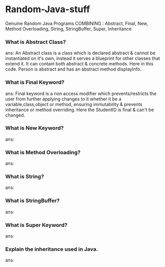 # Random-Java-stuff
Genuine Random Java Programs 
COMBINING : Abstract, Final, New, Method Overloading, String, StringBuffer, Super, Inheritance
### What is Abstract Class?
ans: An Abstract class is a class which is declared abstract & cannot be instantiated on it's own, instead it serves a blueprint for other classes that extend it. It can contain both abstract & concrete methods. Here in this code. Person is abstract and has an abstract method displayInfo.
### What is Final Keyword?
ans: Final keyword is a non access modifier which prevents/restricts the user from further applying changes to it whether it be a variable,class,object or method, ensuring immutability & prevents inheritance or method overriding. Here the StudentID is final & can't be changed.
### What is New Keyword?
ans:
### What is Method Overloading?
ans:
### What is String?
ans:
### What is StringBuffer?
ans:
### What is Super Keyword?
ans:
### Explain the inheritance used in Java.
ans:
